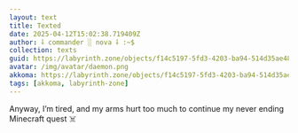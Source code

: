 ```yaml
---
layout: text
title: Texted
date: 2025-04-12T15:02:38.719409Z
author: ⸸ commander ░ nova ⸸ :~$
collection: texts
guid: https://labyrinth.zone/objects/f14c5197-5fd3-4203-ba94-514d35ae48b8
avatar: /img/avatar/daemon.png
akkoma: https://labyrinth.zone/objects/f14c5197-5fd3-4203-ba94-514d35ae48b8
tags: [akkoma, labyrinth-zone]
---
```


<p>Anyway, I’m tired, and my arms hurt too much to continue my never ending Minecraft quest ☠️</p>